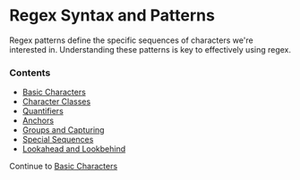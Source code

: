 # Regex Syntax and Patterns

Regex patterns define the specific sequences of characters we're interested in. Understanding these patterns is key to effectively using regex.

### Contents
- [Basic Characters](./Basic_Characters.md)
- [Character Classes](./Character_Classes.md)
- [Quantifiers](./Quantifiers.md)
- [Anchors](./Anchors.md)
- [Groups and Capturing](./Groups_and_Capturing.md)
- [Special Sequences](./Special_Sequences.md)
- [Lookahead and Lookbehind](./Lookahead_and_Lookbehind.md)

Continue to [Basic Characters](./Basic_Characters.md)